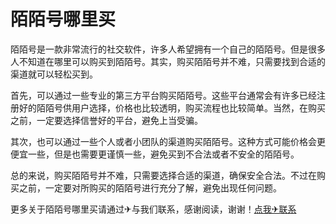 # 陌陌号哪里买

陌陌号是一款非常流行的社交软件，许多人希望拥有一个自己的陌陌号。但是很多人不知道在哪里可以购买到陌陌号。其实，购买陌陌号并不难，只需要找到合适的渠道就可以轻松买到。

首先，可以通过一些专业的第三方平台购买陌陌号。这些平台通常会有许多已经注册好的陌陌号供用户选择，价格也比较透明，购买流程也比较简单。当然，在购买之前，一定要选择信誉好的平台，避免上当受骗。

其次，也可以通过一些个人或者小团队的渠道购买陌陌号。这种方式可能价格会更便宜一些，但是也需要更谨慎一些，避免买到不合法或者不安全的陌陌号。

总的来说，购买陌陌号并不难，只需要选择合适的渠道，确保安全合法。不过在购买之前，一定要对所购买的陌陌号进行充分了解，避免出现任何问题。

更多关于陌陌号哪里买请通过✈与我们联系，感谢阅读，谢谢！[点我✈联系](https://a.k02.cc)